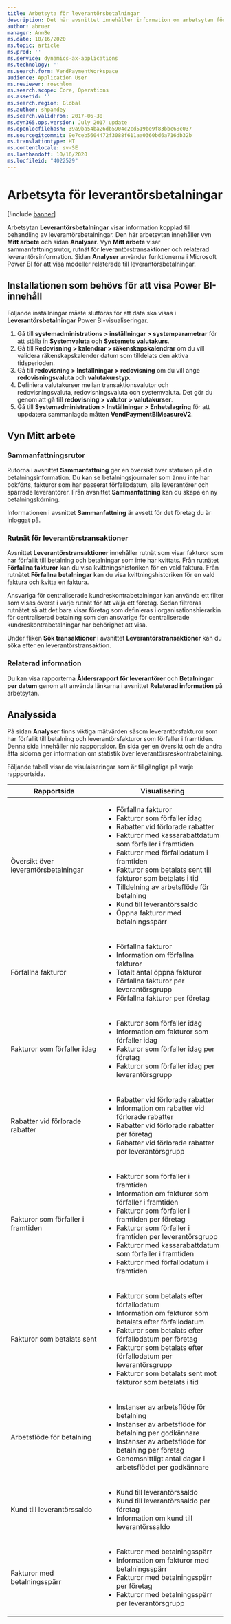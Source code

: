 ```yaml
---
title: Arbetsyta för leverantörsbetalningar
description: Det här avsnittet innehåller information om arbetsytan för leverantörsbetalningar. Arbetsyta för leverantörsbetalningar visar information kopplad till behandling av leverantörsbetalningar.
author: abruer
manager: AnnBe
ms.date: 10/16/2020
ms.topic: article
ms.prod: ''
ms.service: dynamics-ax-applications
ms.technology: ''
ms.search.form: VendPaymentWorkspace
audience: Application User
ms.reviewer: roschlom
ms.search.scope: Core, Operations
ms.assetid: ''
ms.search.region: Global
ms.author: shpandey
ms.search.validFrom: 2017-06-30
ms.dyn365.ops.version: July 2017 update
ms.openlocfilehash: 39a9ba54ba26db5904c2cd519be9f83bbc68c037
ms.sourcegitcommit: 9e7ceb5604472f3088f611aa0360bd6a716db32b
ms.translationtype: HT
ms.contentlocale: sv-SE
ms.lasthandoff: 10/16/2020
ms.locfileid: "4022529"
---
```

# <a name="vendor-payments-workspace"></a>Arbetsyta för leverantörsbetalningar

[!include [banner](../includes/banner.md)]

Arbetsytan **Leverantörsbetalningar** visar information kopplad till behandling av leverantörsbetalningar. Den här arbetsytan innehåller vyn **Mitt arbete** och sidan **Analyser**. Vyn **Mitt arbete** visar sammanfattningsrutor, rutnät för leverantörstransaktioner och relaterad leverantörsinformation. Sidan **Analyser** använder funktionerna i Microsoft Power BI för att visa modeller relaterade till leverantörsbetalningar.

## <a name="setup-needed-to-view-power-bi-content"></a>Installationen som behövs för att visa Power BI-innehåll

Följande inställningar måste slutföras för att data ska visas i **Leverantörsbetalningar** Power BI-visualiseringar.
1. Gå till **systemadministrations > inställningar > systemparametrar** för att ställa in **Systemvaluta** och **Systemets valutakurs**.
2. Gå till **Redovisning > kalendrar > räkenskapskalendrar** om du vill validera räkenskapskalender datum som tilldelats den aktiva tidsperioden.
3. Gå till **redovisning > Inställningar > redovisning** om du vill ange **redovisningsvaluta** och **valutakurstyp**. 
4. Definiera valutakurser mellan transaktionsvalutor och redovisningsvaluta, redovisningsvaluta och systemvaluta. Det gör du genom att gå till **redovisning > valutor > valutakurser**.
5. Gå till **Systemadministration > Inställningar > Enhetslagring** för att uppdatera sammanlagda måtten **VendPaymentBIMeasureV2**.

## <a name="my-work-view"></a>Vyn Mitt arbete

### <a name="summary-tiles"></a>Sammanfattningsrutor

Rutorna i avsnittet **Sammanfattning** ger en översikt över statusen på din betalningsinformation. Du kan se betalningsjournaler som ännu inte har bokförts, fakturor som har passerat förfallodatum, alla leverantörer och spärrade leverantörer. Från avsnittet **Sammanfattning** kan du skapa en ny betalningskörning.

Informationen i avsnittet **Sammanfattning** är avsett för det företag du är inloggat på.

### <a name="vendor-transactions-grids"></a>Rutnät för leverantörstransaktioner

Avsnittet **Leverantörstransaktioner** innehåller rutnät som visar fakturor som har förfallit till betalning och betalningar som inte har kvittats. Från rutnätet **Förfallna fakturor** kan du visa kvittningshistoriken för en vald faktura. Från rutnätet **Förfallna betalningar** kan du visa kvittningshistoriken för en vald faktura och kvitta en faktura.

Ansvariga för centraliserade kundreskontrabetalningar kan använda ett filter som visas överst i varje rutnät för att välja ett företag. Sedan filtreras rutnätet så att det bara visar företag som definieras i organisationshierarkin för centraliserad betalning som den ansvarige för centraliserade kundreskontrabetalningar har behörighet att visa.

Under fliken **Sök transaktioner** i avsnittet **Leverantörstransaktioner** kan du söka efter en leverantörstransaktion.

### <a name="related-information"></a>Relaterad information

Du kan visa rapporterna **Åldersrapport för leverantörer** och **Betalningar per datum** genom att använda länkarna i avsnittet **Relaterad information** på arbetsytan.

## <a name="analytics-page"></a>Analyssida

På sidan **Analyser** finns viktiga mätvärden såsom leverantörsfakturor som har förfallit till betalning och leverantörsfakturor som förfaller i framtiden. Denna sida innehåller nio rapportsidor. En sida ger en översikt och de andra åtta sidorna ger information om statistik över leverantörsreskontrabetalning.

Följande tabell visar de visulaiseringar som är tillgängliga på varje rappportsida.


|            Rapportsida            |                                                                                                                                                                                Visualisering                                                                                                                                                                                |
|-----------------------------------|-----------------------------------------------------------------------------------------------------------------------------------------------------------------------------------------------------------------------------------------------------------------------------------------------------------------------------------------------------------------------------|
|     Översikt över leverantörsbetalningar      | <ul><li>Förfallna fakturor</li><li>Fakturor som förfaller idag</li><li>Rabatter vid förlorade rabatter</li><li>Fakturor med kassarabattdatum som förfaller i framtiden</li><li>Fakturor med förfallodatum i framtiden</li><li>Fakturor som betalats sent till fakturor som betalats i tid</li><li>Tilldelning av arbetsflöde för betalning</li><li>Kund till leverantörssaldo</li><li>Öppna fakturor med betalningsspärr</li></ul> |
|         Förfallna fakturor         |                                                                                             <ul><li>Förfallna fakturor</li><li>Information om förfallna fakturor</li><li>Totalt antal öppna fakturor</li><li>Förfallna fakturor per leverantörsgrupp</li><li>Förfallna fakturor per företag</li></ul>                                                                                              |
|        Fakturor som förfaller idag         |                                                                                                         <ul><li>Fakturor som förfaller idag</li><li>Information om fakturor som förfaller idag</li><li>Fakturor som förfaller idag per företag</li><li>Fakturor som förfaller idag per leverantörsgrupp</li></ul>                                                                                                          |
| Rabatter vid förlorade rabatter |                                                                             <ul><li>Rabatter vid förlorade rabatter</li><li>Information om rabatter vid förlorade rabatter</li><li>Rabatter vid förlorade rabatter per företag</li><li>Rabatter vid förlorade rabatter per leverantörsgrupp</li></ul>                                                                              |
|      Fakturor som förfaller i framtiden       |                                                 <ul><li>Fakturor som förfaller i framtiden</li><li>Information om fakturor som förfaller i framtiden</li><li>Fakturor som förfaller i framtiden per företag</li><li>Fakturor som förfaller i framtiden per leverantörsgrupp</li><li>Fakturor med kassarabattdatum som förfaller i framtiden</li><li>Fakturor med förfallodatum i framtiden</li></ul>                                                  |
|        Fakturor som betalats sent         |                                                         <ul><li>Fakturor som betalats efter förfallodatum</li><li>Information om fakturor som betalats efter förfallodatum</li><li>Fakturor som betalats efter förfallodatum per företag</li><li>Fakturor som betalats efter förfallodatum per leverantörsgrupp</li><li>Fakturor som betalats sent mot fakturor som betalats i tid</li></ul>                                                          |
|         Arbetsflöde för betalning          |                                                                                <ul><li>Instanser av arbetsflöde för betalning</li><li>Instanser av arbetsflöde för betalning per godkännare</li><li>Instanser av arbetsflöde för betalning per företag</li><li>Genomsnittligt antal dagar i arbetsflödet per godkännare</li></ul>                                                                                |
|    Kund till leverantörssaldo     |                                                                                                                   <ul><li>Kund till leverantörssaldo</li><li>Kund till leverantörssaldo per företag</li><li>Information om kund till leverantörssaldo</li></ul>                                                                                                                    |
|    Fakturor med betalningsspärr     |                                                                                         <ul><li>Fakturor med betalningsspärr</li><li>Information om fakturor med betalningsspärr</li><li>Fakturor med betalningsspärr per företag</li><li>Fakturor med betalningsspärr per leverantörsgrupp</li></ul>                                                                                          |

